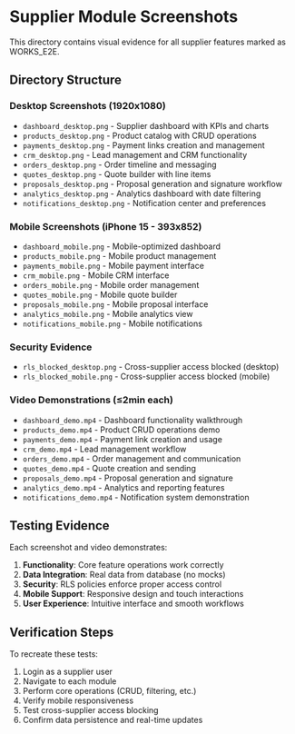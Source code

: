 # Supplier Module Screenshots

This directory contains visual evidence for all supplier features marked as WORKS_E2E.

## Directory Structure

### Desktop Screenshots (1920x1080)
- `dashboard_desktop.png` - Supplier dashboard with KPIs and charts
- `products_desktop.png` - Product catalog with CRUD operations  
- `payments_desktop.png` - Payment links creation and management
- `crm_desktop.png` - Lead management and CRM functionality
- `orders_desktop.png` - Order timeline and messaging
- `quotes_desktop.png` - Quote builder with line items
- `proposals_desktop.png` - Proposal generation and signature workflow
- `analytics_desktop.png` - Analytics dashboard with date filtering
- `notifications_desktop.png` - Notification center and preferences

### Mobile Screenshots (iPhone 15 - 393x852)
- `dashboard_mobile.png` - Mobile-optimized dashboard
- `products_mobile.png` - Mobile product management
- `payments_mobile.png` - Mobile payment interface
- `crm_mobile.png` - Mobile CRM interface
- `orders_mobile.png` - Mobile order management
- `quotes_mobile.png` - Mobile quote builder
- `proposals_mobile.png` - Mobile proposal interface
- `analytics_mobile.png` - Mobile analytics view
- `notifications_mobile.png` - Mobile notifications

### Security Evidence
- `rls_blocked_desktop.png` - Cross-supplier access blocked (desktop)
- `rls_blocked_mobile.png` - Cross-supplier access blocked (mobile)

### Video Demonstrations (≤2min each)
- `dashboard_demo.mp4` - Dashboard functionality walkthrough
- `products_demo.mp4` - Product CRUD operations demo
- `payments_demo.mp4` - Payment link creation and usage
- `crm_demo.mp4` - Lead management workflow
- `orders_demo.mp4` - Order management and communication
- `quotes_demo.mp4` - Quote creation and sending
- `proposals_demo.mp4` - Proposal generation and signature
- `analytics_demo.mp4` - Analytics and reporting features
- `notifications_demo.mp4` - Notification system demonstration

## Testing Evidence

Each screenshot and video demonstrates:
1. **Functionality**: Core feature operations work correctly
2. **Data Integration**: Real data from database (no mocks)
3. **Security**: RLS policies enforce proper access control
4. **Mobile Support**: Responsive design and touch interactions
5. **User Experience**: Intuitive interface and smooth workflows

## Verification Steps

To recreate these tests:
1. Login as a supplier user
2. Navigate to each module
3. Perform core operations (CRUD, filtering, etc.)
4. Verify mobile responsiveness 
5. Test cross-supplier access blocking
6. Confirm data persistence and real-time updates